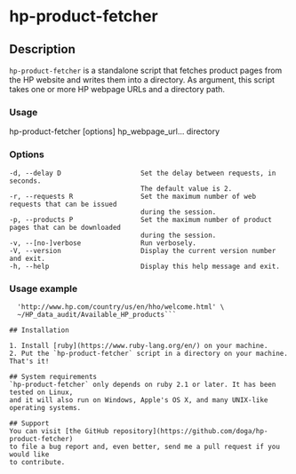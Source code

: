 # hp-product-fetcher

## Description
`hp-product-fetcher` is a standalone script that fetches product pages from the HP website 
and writes them into a directory.
As argument, this script takes one or more HP webpage URLs and a directory path.

### Usage
hp-product-fetcher [options] hp_webpage_url... directory

### Options
    -d, --delay D                    Set the delay between requests, in seconds.
                                     The default value is 2.
    -r, --requests R                 Set the maximum number of web requests that can be issued
                                     during the session.
    -p, --products P                 Set the maximum number of product pages that can be downloaded
                                     during the session.
    -v, --[no-]verbose               Run verbosely.
    -V, --version                    Display the current version number and exit.
    -h, --help                       Display this help message and exit.

### Usage example
```hp-product-fetcher --products 100 --verbose \
  'http://www.hp.com/country/us/en/hho/welcome.html' \
  ~/HP_data_audit/Available_HP_products```

## Installation

1. Install [ruby](https://www.ruby-lang.org/en/) on your machine.
2. Put the `hp-product-fetcher` script in a directory on your machine. That's it!

## System requirements
`hp-product-fetcher` only depends on ruby 2.1 or later. It has been tested on Linux,
and it will also run on Windows, Apple's OS X, and many UNIX-like operating systems.

## Support
You can visit [the GitHub repository](https://github.com/doga/hp-product-fetcher)
to file a bug report and, even better, send me a pull request if you would like
to contribute.
